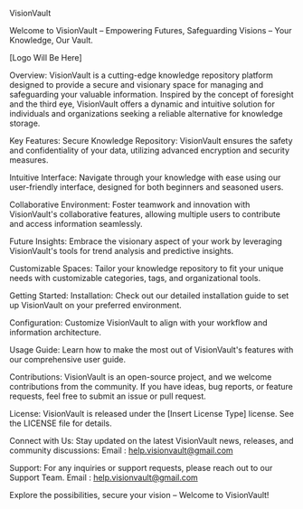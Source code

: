 VisionVault

Welcome to VisionVault – Empowering Futures, Safeguarding Visions – Your Knowledge, Our Vault.

[Logo Will Be Here]

Overview:
VisionVault is a cutting-edge knowledge repository platform designed to provide a secure and visionary space for managing and safeguarding your valuable information. Inspired by the concept of foresight and the third eye, VisionVault offers a dynamic and intuitive solution for individuals and organizations seeking a reliable alternative for knowledge storage.

Key Features:
Secure Knowledge Repository: VisionVault ensures the safety and confidentiality of your data, utilizing advanced encryption and security measures.

Intuitive Interface: Navigate through your knowledge with ease using our user-friendly interface, designed for both beginners and seasoned users.

Collaborative Environment: Foster teamwork and innovation with VisionVault's collaborative features, allowing multiple users to contribute and access information seamlessly.

Future Insights: Embrace the visionary aspect of your work by leveraging VisionVault's tools for trend analysis and predictive insights.

Customizable Spaces: Tailor your knowledge repository to fit your unique needs with customizable categories, tags, and organizational tools.

Getting Started:
Installation: Check out our detailed installation guide to set up VisionVault on your preferred environment.

Configuration: Customize VisionVault to align with your workflow and information architecture.

Usage Guide: Learn how to make the most out of VisionVault's features with our comprehensive user guide.

Contributions:
VisionVault is an open-source project, and we welcome contributions from the community. If you have ideas, bug reports, or feature requests, feel free to submit an issue or pull request.

License:
VisionVault is released under the [Insert License Type] license. See the LICENSE file for details.

Connect with Us:
Stay updated on the latest VisionVault news, releases, and community discussions:
Email :  help.visionvault@gmail.com

Support:
For any inquiries or support requests, please reach out to our Support Team.
Email :  help.visionvault@gmail.com

Explore the possibilities, secure your vision – Welcome to VisionVault!

